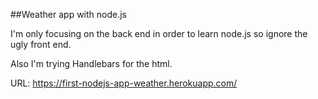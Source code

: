 ##Weather app with node.js
<p>I'm only focusing on the back end in order to learn node.js so ignore the ugly front end.</p>
<p>Also I'm trying Handlebars for the html.</p>

URL: https://first-nodejs-app-weather.herokuapp.com/
